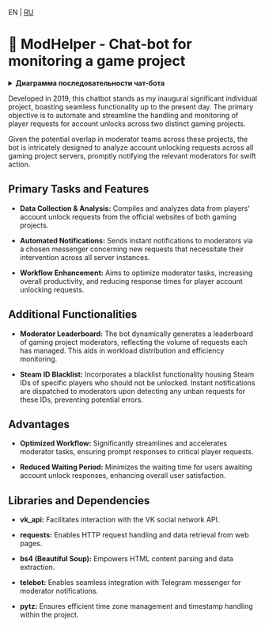 EN | [RU](README-ru.md)

# 🦉 ModHelper - Chat-bot for monitoring a game project

<details>
  
<summary><b>Диаграмма последовательности чат-бота</b></summary>

```mermaid
sequenceDiagram
    ModHelper->>+Website: Receiving requests from players
    Website-->>-ModHelper: Sending a list of requests
    ModHelper->>+Script: Checking the list for new requests
    Script->>+DB_Temp_requests: Saving a request
    DB_Temp_requests-->>-Script: Request saved
    Script-->>-ModHelper: New requests found
    ModHelper->>+Chat: Sending a notification to the moderators' chat
    Chat-->>-ModHelper: Notification has been sent
    ModHelper->>+Website: Verification of requests for review
    Website-->>-ModHelper: Request reviewed by moderator
    ModHelper->>+Script: Retain the moderator who reviewed the request
    Script->>+DB_Moderators: Saving a moderator
    DB_Moderators-->>-Script: Moderator saved
    Script-->>-ModHelper: The moderator and the number of requests processed are stored in DB
    ModHelper->>+Script: Remove the reviewed request from the list
    Script->>+DB_Temp_requests: Deleting an entry
    DB_Temp_requests-->>-Script: Entry deleted
    Script-->>-ModHelper: Request removed from the list
    ModHelper->>+Chat: Sending a notification to the moderators' chat
    Chat-->>-ModHelper: Notification has been sent
```

</details>

Developed in 2019, this chatbot stands as my inaugural significant individual project, boasting seamless functionality up to the present day. The primary objective is to automate and streamline the handling and monitoring of player requests for account unlocks across two distinct gaming projects.

Given the potential overlap in moderator teams across these projects, the bot is intricately designed to analyze account unlocking requests across all gaming project servers, promptly notifying the relevant moderators for swift action.

## Primary Tasks and Features

- **Data Collection & Analysis:** Compiles and analyzes data from players' account unlock requests from the official websites of both gaming projects.
  
- **Automated Notifications:** Sends instant notifications to moderators via a chosen messenger concerning new requests that necessitate their intervention across all server instances.

- **Workflow Enhancement:** Aims to optimize moderator tasks, increasing overall productivity, and reducing response times for player account unlocking requests.

## Additional Functionalities

- **Moderator Leaderboard:** The bot dynamically generates a leaderboard of gaming project moderators, reflecting the volume of requests each has managed. This aids in workload distribution and efficiency monitoring.
  
- **Steam ID Blacklist:** Incorporates a blacklist functionality housing Steam IDs of specific players who should not be unlocked. Instant notifications are dispatched to moderators upon detecting any unban requests for these IDs, preventing potential errors.

## Advantages

- **Optimized Workflow:** Significantly streamlines and accelerates moderator tasks, ensuring prompt responses to critical player requests.
  
- **Reduced Waiting Period:** Minimizes the waiting time for users awaiting account unlock responses, enhancing overall user satisfaction.

## Libraries and Dependencies

- **vk_api:** Facilitates interaction with the VK social network API.
  
- **requests:** Enables HTTP request handling and data retrieval from web pages.
  
- **bs4 (Beautiful Soup):** Empowers HTML content parsing and data extraction.
  
- **telebot:** Enables seamless integration with Telegram messenger for moderator notifications.
  
- **pytz:** Ensures efficient time zone management and timestamp handling within the project.
